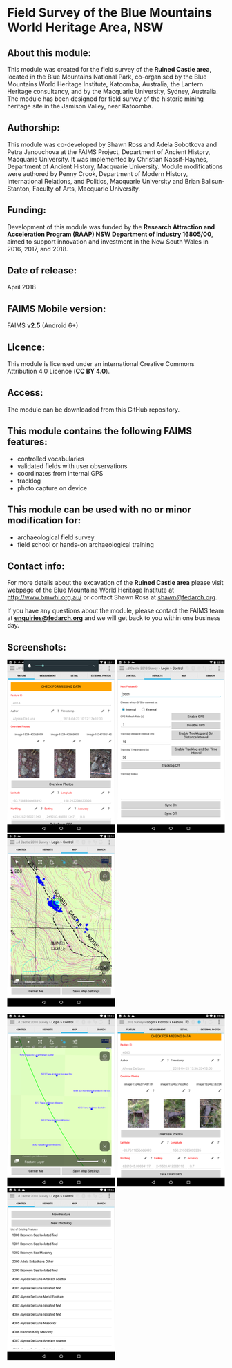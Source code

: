 # Field Survey of the Blue Mountains World Heritage Area, NSW


## About this module:
This module was created for the field survey of the **Ruined Castle area**, located in the Blue Mountains National Park, co-organised by the Blue Mountains World Heritage Institute, Katoomba, Australia, the Lantern Heritage consultancy, and by the Macquarie University, Sydney, Australia. The module has been designed for field survey of the historic mining heritage site in the Jamison Valley, near Katoomba.

## Authorship:
This module was co-developed by Shawn Ross and Adela Sobotkova and Petra Janouchova at the FAIMS Project, Department of Ancient History, Macquarie University. It was implemented by Christian Nassif-Haynes, Department of Ancient History, Macquarie University. Module modifications were authored by Penny Crook, Department of Modern History, International Relations, and Politics, Macquarie University and Brian Ballsun-Stanton, Faculty of Arts, Macquarie University.

## Funding:
Development of this module was funded by the **Research Attraction and Acceleration Program (RAAP) NSW Department of Industry 16805/00**, aimed to support innovation and investment in the New South Wales in 2016, 2017, and 2018.

## Date of release:
April 2018 

## FAIMS Mobile version:
FAIMS **v2.5** (Android 6+)

## Licence:
This module is licensed under an international Creative Commons Attribution 4.0 Licence (**CC BY 4.0**).

## Access:
The module can be downloaded from this GitHub repository. 

## This module contains the following FAIMS features:
* controlled vocabularies
* validated fields with user observations
* coordinates from internal GPS
* tracklog
* photo capture on device

## This module can be used with no or minor modification for:
* archaeological field survey
* field school or hands-on archaeological training

## Contact info:
For more details about the excavation of the **Ruined Castle area** please visit webpage of the Blue Mountains World Heritage Institute at http://www.bmwhi.org.au/ or contact Shawn Ross at shawn@fedarch.org.

If you have any questions about the module, please contact the FAIMS team at **enquiries@fedarch.org** and we will get back to you within one business day.

## Screenshots:
<p align="left">
  <img src="https://github.com/FAIMS/bmwhi-survey-2018/blob/master/screenshots/Screenshot_20180629-221150.png" width="250"/>
  <img src="https://github.com/FAIMS/bmwhi-survey-2018/blob/master/screenshots/Screenshot_20180629-221345.png" width="250"/>
  <img src="https://github.com/FAIMS/bmwhi-survey-2018/blob/master/screenshots/Screenshot_20180629-221018.png" width="250"/>
</p>

<p align="left">
  <img src="https://github.com/FAIMS/bmwhi-survey-2018/blob/master/screenshots/Screenshot_20180629-221328.png" width="250"/>
  <img src="https://github.com/FAIMS/bmwhi-survey-2018/blob/master/screenshots/Screenshot_20180629-221449.png" width="250"/>
  <img src="https://github.com/FAIMS/bmwhi-survey-2018/blob/master/screenshots/Screenshot_20180629-221047.png" width="250"/>
</p>
